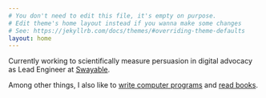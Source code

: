 ```yaml
---
# You don't need to edit this file, it's empty on purpose.
# Edit theme's home layout instead if you wanna make some changes
# See: https://jekyllrb.com/docs/themes/#overriding-theme-defaults
layout: home
---
```


Currently working to scientifically measure persuasion in digital advocacy as Lead Engineer at <a href="https://swayable.com/" title="Swayable">Swayable</a>.

Among other things, I also like to <a href="https://github.com/tannerwelsh" title="Tanner Welsh on GitHub">write computer programs</a> and <a href="https://goodreads.com/tannerwelsh" title="Tanner Welsh on Goodreads">read books</a>.
